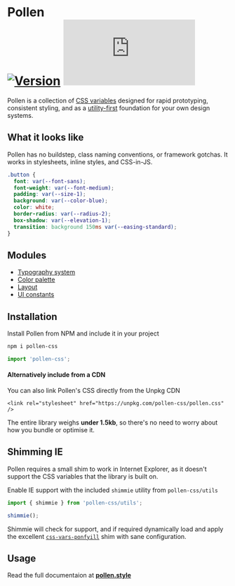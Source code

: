# Pollen <br/> [![Version](https://img.shields.io/npm/v/pollen-css.svg?style=flat)](https://www.npmjs.com/package/pollen-css) ![Size](https://img.badgesize.io/https://unpkg.com/pollen-css/pollen.css?compression=gzip&label=size)

Pollen is a collection of [CSS variables](https://developer.mozilla.org/en-US/docs/Web/CSS/--*) designed for rapid prototyping, consistent styling, and as a [utility-first](https://frontstuff.io/in-defense-of-utility-first-css) foundation for your own design systems.

## What it looks like

Pollen has no buildstep, class naming conventions, or framework gotchas. It works in stylesheets, inline styles, and CSS-in-JS.

```css
.button {
  font: var(--font-sans);
  font-weight: var(--font-medium);
  padding: var(--size-1);
  background: var(--color-blue);
  color: white;
  border-radius: var(--radius-2);
  box-shadow: var(--elevation-1);
  transition: background 150ms var(--easing-standard);
}
```

## Modules

- [Typography system](https://www.pollen.style/modules/typography)
- [Color palette](https://www.pollen.style/modules/colors)
- [Layout](https://www.pollen.style/modules/layout)
- [UI constants](https://www.pollen.style/modules/ui)

## Installation

Install Pollen from NPM and include it in your project

```bash
npm i pollen-css
```

```javascript
import 'pollen-css';
```

#### Alternatively include from a CDN

You can also link Pollen's CSS directly from the Unpkg CDN

```markup
<link rel="stylesheet" href="https://unpkg.com/pollen-css/pollen.css" />
```

The entire library weighs **under 1.5kb**, so there's no need to worry about how you bundle or optimise it.

## Shimming IE

Pollen requires a small shim to work in Internet Explorer, as it doesn't support the CSS variables that the library is built on.

Enable IE support with the included `shimmie` utility from `pollen-css/utils`

```javascript
import { shimmie } from 'pollen-css/utils';

shimmie();
```

Shimmie will check for support, and if required dynamically load and apply the excellent [`css-vars-ponfyill`](https://jhildenbiddle.github.io/css-vars-ponyfill/#/) shim with sane configuration.

## Usage

Read the full documentaion at **[pollen.style](https://www.pollen.style)**
